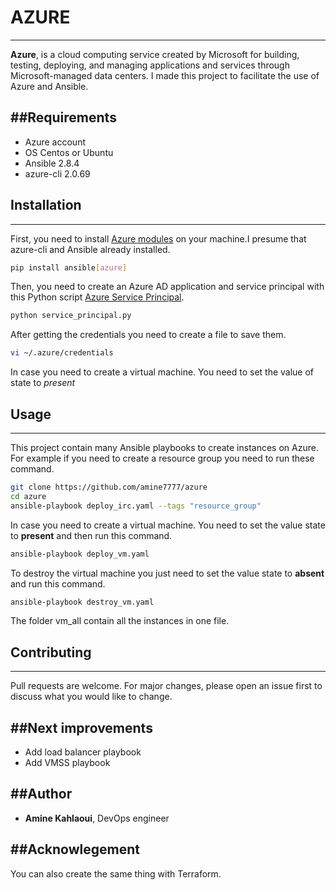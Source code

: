 # AZURE
----------------------------------

**Azure**,  is a cloud computing service created by Microsoft for building, testing, deploying, and managing applications and services through Microsoft-managed data centers. I made this project to facilitate the use of Azure and Ansible.


##Requirements
----------------------------------
- Azure account
- OS Centos or Ubuntu
- Ansible 2.8.4
- azure-cli 2.0.69


## Installation
---------------------------------

First, you need to install [Azure modules](https://www.ansible.com/) on your machine.I presume that azure-cli and Ansible already installed.

```bash
pip install ansible[azure]
```

Then, you need to create an Azure AD application and service principal with this Python script [Azure Service Principal](https://github.com/amine7777/azure-service-principal).

```bash
python service_principal.py
```
After getting the credentials you need to create a file to save them.
```bash
vi ~/.azure/credentials
```
In case you need to create a virtual machine. You need to set the value of state to *present*





## Usage
---------------------------------


This project contain many Ansible playbooks to create instances on Azure. For example if you need to create a resource group you need to run these command.

```bash
git clone https://github.com/amine7777/azure
cd azure
ansible-playbook deploy_irc.yaml --tags "resource_group"
```

In case you need to create a virtual machine. You need to set the value state to **present** and then run this command.

```bash
ansible-playbook deploy_vm.yaml
```
To destroy the virtual machine you just need to set the value state to **absent** and run this command.

```bash
ansible-playbook destroy_vm.yaml
```
The folder vm_all contain all the instances in one file.







## Contributing
---------------------------------
Pull requests are welcome. For major changes, please open an issue first to discuss what you would like to change.


##Next improvements
----------------------------------
- Add load balancer playbook
- Add VMSS playbook

##Author
----------------------------------
- **Amine Kahlaoui**, DevOps engineer

##Acknowlegement
----------------------------------
You can also create the same thing with Terraform.
